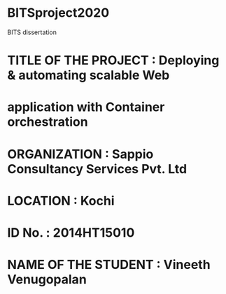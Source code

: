 # BITSproject2020
BITS dissertation 

# TITLE OF THE PROJECT	: 	Deploying & automating scalable Web 
#  			        application with Container orchestration
# ORGANIZATION	   	: 	Sappio Consultancy Services Pvt. Ltd 	   
# LOCATION		: 	Kochi
# ID No. 		: 	2014HT15010
# NAME OF THE STUDENT   : 	Vineeth Venugopalan
